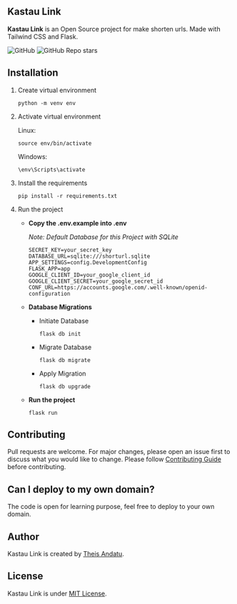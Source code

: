 ## Kastau Link

**Kastau Link** is an Open Source project for make shorten urls. Made with Tailwind CSS and Flask.

![GitHub](https://img.shields.io/github/license/antheiz/kastau-link)
![GitHub Repo stars](https://img.shields.io/github/stars/antheiz/kastau-link?style=flat-square)


## Installation

1. Create virtual environment

	```
	python -m venv env
	```

2. Activate virtual environment

	Linux:
	```
	source env/bin/activate
	```

	Windows:
	```
	\env\Scripts\activate
	```

3. Install the requirements
	
	```
	pip install -r requirements.txt
	```

4. Run the project

	- **Copy the .env.example into .env**
	
		*Note: Default Database for this Project with SQLite*

		```
		SECRET_KEY=your_secret_key
		DATABASE_URL=sqlite:///shorturl.sqlite
		APP_SETTINGS=config.DevelopmentConfig
		FLASK_APP=app
		GOOGLE_CLIENT_ID=your_google_client_id
		GOOGLE_CLIENT_SECRET=your_google_secret_id
		CONF_URL=https://accounts.google.com/.well-known/openid-configuration
		```

	- **Database Migrations**

		- Initiate Database
			```
			flask db init
			``` 
		- Migrate Database
			```
			flask db migrate
			```
		- Apply Migration
			```
			flask db upgrade
			```

	- **Run the project**

		```
		flask run
		```


## Contributing
Pull requests are welcome. For major changes, please open an issue first to discuss what you would like to change. Please follow [Contributing Guide](./CONTRIBUTING.md) before contributing.


## Can I deploy to my own domain?

The code is open for learning purpose, feel free to deploy to your own domain. 

## Author

Kastau Link is created by <a href="https://antheiz.me">Theis Andatu</a>.


## License
Kastau Link is under [MIT License](./LICENSE).